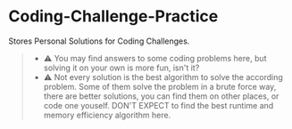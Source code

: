 # Coding-Challenge-Practice

Stores Personal Solutions for Coding Challenges.

> - :warning: You may find answers to some coding problems here, but solving it on your own is more fun, isn't it?
> - :warning: Not every solution is the best algorithm to solve the according problem. Some of them solve the problem in a brute force way, there are better solutions, you can find them on other places, or code one youself. DON'T EXPECT to find the best runtime and memory efficiency algorithm here.  
